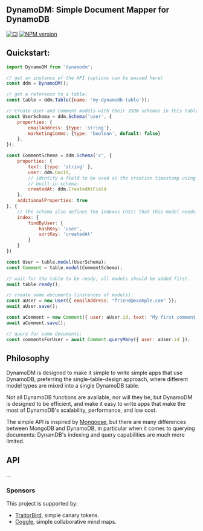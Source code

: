 ## DynamoDM: Simple Document Mapper for DynamoDB

[![CI](https://github.com/autopulated/DynamoDM/actions/workflows/test.yml/badge.svg)](https://github.com/autopulated/DynamoDM/actions/workflows/test.yml)
[![NPM version](https://img.shields.io/npm/v/dynamodm.svg?style=flat)](https://www.npmjs.com/package/dynamodm)


## Quickstart:
```js
import DynamoDM from 'dynamodm';

// get an instance of the API (options can be passed here)
const ddm = DynamoDM();

// get a reference to a table:
const table = ddm.Table({name: 'my-dynamodb-table'});

// Create User and Comment models with their JSON schemas in this table:
const UserSchema = ddm.Schema('user', {
    properties: {
        emailAddress: {type: 'string'},
        marketingComms: {type: 'boolean', default: false}
    },
});

const CommentSchema = ddm.Schema('c', {
    properties: {
        text: {type: 'string' },
        user: ddm.DocId,
        // identify a field to be used as the creation timestamp using a
        // built-in schema:
        createdAt: ddm.CreatedAtField
    },
    additionalProperties: true
}, {
    // The schema also defines the indexes (GSI) that this model needs:
    index: {
        findByUser: {
            hashKey: 'user',
            sortKey: 'createdAt'
        }
    }
})

const User = table.model(UserSchema);
const Comment = table.model(CommentSchema);

// wait for the table to be ready, all models should be added first.
await table.ready();

// create some documents (instances of models):
const aUser = new User({ emailAddress: "friend@example.com" });
await aUser.save();

const aComment = new Comment({ user: aUser.id, text: "My first comment." });
await aComment.save();

// query for some documents:
const commentsForUser = await Comment.queryMany({ user: aUser.id });
```

## Philosophy
DynamoDM is designed to make it simple to write simple apps that use DynamoDB,
preferring the single-table-design approach, where different model types are
mixed into a single DynamoDB table.

Not all DynamoDB functions are available, nor will they be, but DynamoDM is
designed to be efficient, and make it easy to write apps that make the most of
DynamoDB's scalability, performance, and low cost.

The simple API is inspired by [Mongoose](https://mongoosejs.com), but there are
many differences between MongoDB and DynamoDB, in particular when it comes to
querying documents: DynamDB's indexing and query capabilities are much more
limited.


## API
...


### Sponsors
This project is supported by:
 * [TraitorBird](https://traitorbird.com), simple canary tokens.
 * [Coggle](https://coggle.it), simple collaborative mind maps.

